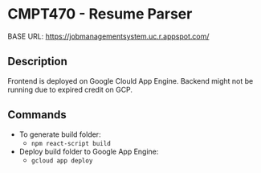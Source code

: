 # CMPT470 - Resume Parser

BASE URL: https://jobmanagementsystem.uc.r.appspot.com/

## Description

Frontend is deployed on Google Clould App Engine.
Backend might not be running due to expired credit on GCP.

## Commands

* To generate build folder:
    * `npm react-script build`
* Deploy build folder to Google App Engine:
    * `gcloud app deploy`





